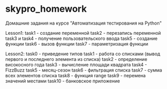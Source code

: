# skypro_homework
Домашние задания на курсе "Автоматизация тестирования на Python"

Lesson1:
    task1 - создание переменной
    task2 - перезапись переменной
    task3 и task4 - получение пользовательского ввода
    task5 - создание функции
    task6 - вызов функции
    task7 - параметризация функции


Lesson2:
    task0 - приведение типов
    task1 - работа со списками (вывод первого и последнего элемента из списка)
    task2 - определение високосного года
    task3 - вычисление площади квадрата
    task4 - FizzBuzz
    task5 - месяц-сезон
    task6 - фильтрация списка
    task7 - сумма всех элементов списка
    task8 - функция range
    task9 - перемена значений местами
    task10 - банковское приложение
